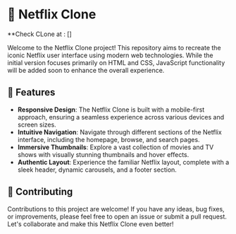  # 🎥 Netflix Clone

 **Check CLone  at : []

Welcome to the Netflix Clone project! This repository aims to recreate the iconic Netflix user interface using modern web technologies. While the initial version focuses primarily on HTML and CSS, JavaScript functionality will be added soon to enhance the overall experience.

## 🌟 Features

- **Responsive Design**: The Netflix Clone is built with a mobile-first approach, ensuring a seamless experience across various devices and screen sizes.
- **Intuitive Navigation**: Navigate through different sections of the Netflix interface, including the homepage, browse, and search pages.
- **Immersive Thumbnails**: Explore a vast collection of movies and TV shows with visually stunning thumbnails and hover effects.
- **Authentic Layout**: Experience the familiar Netflix layout, complete with a sleek header, dynamic carousels, and a footer section.

 ## 🤝 Contributing

Contributions to this project are welcome! If you have any ideas, bug fixes, or improvements, please feel free to open an issue or submit a pull request. Let's collaborate and make this Netflix Clone even better!
